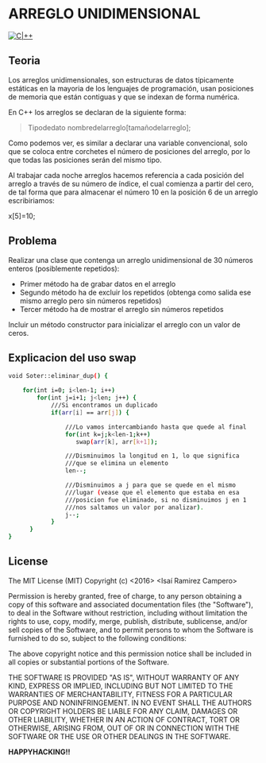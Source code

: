 # ARREGLO UNIDIMENSIONAL

[![C|++](http://www.accelerance.com/hs-fs/hubfs/Technology_logos/c_logo.png?t=1476454969933&width=50&name=c_logo.png)](https://soterramirez.blogspot.mx/)

Teoria
----
Los arreglos unidimensionales, son estructuras de datos típicamente estáticas en la mayoria de los lenguajes de programación, usan posiciones de memoria que están contiguas y que se indexan de forma numérica.

En C++ los arreglos se declaran de la siguiente forma:

>Tipodedato nombredelarreglo[tamañodelarreglo];


Como podemos ver, es similar a declarar una variable convencional, solo que se coloca entre corchetes el número de posiciones del arreglo, por lo que todas las posiciones serán del mismo tipo.

Al trabajar cada noche arreglos hacemos referencia a cada posición del arreglo a través de su número de índice, el cual comienza a partir del cero, de tal forma que para almacenar el número 10 en la posición 6 de un arreglo escribiriamos:

x[5]=10;

Problema
----

Realizar una clase que contenga un arreglo unidimensional de 30 números enteros (posiblemente repetidos):

  - Primer método ha de grabar datos en el arreglo
  - Segundo método ha de excluir los repetidos (obtenga como salida ese mismo arreglo pero sin números repetidos)
  - Tercer método ha de mostrar el arreglo sin números repetidos
 
Incluir un método constructor para inicializar el arreglo con un valor de ceros.

Explicacion del uso swap
----

```sh
void Soter::eliminar_dup() {

    for(int i=0; i<len-1; i++)
        for(int j=i+1; j<len; j++) {
            ///Si encontramos un duplicado
            if(arr[i] == arr[j]) {

                ///Lo vamos intercambiando hasta que quede al final
                for(int k=j;k<len-1;k++)
                   swap(arr[k], arr[k+1]);

                ///Disminuimos la longitud en 1, lo que significa
                ///que se elimina un elemento
                len--;

                ///Disminuimos a j para que se quede en el mismo
                ///lugar (vease que el elemento que estaba en esa
                ///posicion fue eliminado, si no disminuimos j en 1
                ///nos saltamos un valor por analizar).
                j--;
            }
      }
}
```


License
----
The MIT License (MIT)
Copyright (c) <2016> <Isaí Ramirez Campero>

Permission is hereby granted, free of charge, to any person obtaining a copy of this software and associated documentation files (the "Software"), to deal in the Software without restriction, including without limitation the rights to use, copy, modify, merge, publish, distribute, sublicense, and/or sell copies of the Software, and to permit persons to whom the Software is furnished to do so, subject to the following conditions:

The above copyright notice and this permission notice shall be included in all copies or substantial portions of the Software.

THE SOFTWARE IS PROVIDED "AS IS", WITHOUT WARRANTY OF ANY KIND, EXPRESS OR IMPLIED, INCLUDING BUT NOT LIMITED TO THE WARRANTIES OF MERCHANTABILITY, FITNESS FOR A PARTICULAR PURPOSE AND NONINFRINGEMENT. IN NO EVENT SHALL THE AUTHORS OR COPYRIGHT HOLDERS BE LIABLE FOR ANY CLAIM, DAMAGES OR OTHER LIABILITY, WHETHER IN AN ACTION OF CONTRACT, TORT OR OTHERWISE, ARISING FROM, OUT OF OR IN CONNECTION WITH THE SOFTWARE OR THE USE OR OTHER DEALINGS IN THE SOFTWARE.


**HAPPYHACKING!!**
